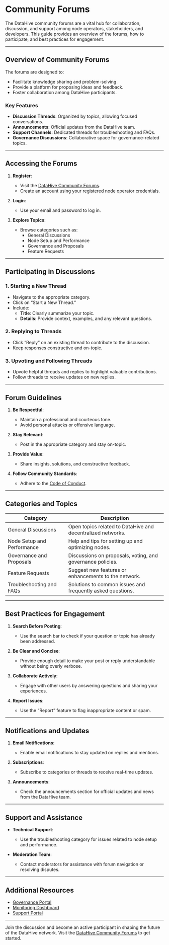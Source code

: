 # Community Forums

The DataHive community forums are a vital hub for collaboration, discussion, and support among node operators, stakeholders, and developers. This guide provides an overview of the forums, how to participate, and best practices for engagement.

---

## Overview of Community Forums

The forums are designed to:
- Facilitate knowledge sharing and problem-solving.
- Provide a platform for proposing ideas and feedback.
- Foster collaboration among DataHive participants.

### Key Features
- **Discussion Threads**: Organized by topics, allowing focused conversations.
- **Announcements**: Official updates from the DataHive team.
- **Support Channels**: Dedicated threads for troubleshooting and FAQs.
- **Governance Discussions**: Collaborative space for governance-related topics.

---

## Accessing the Forums

1. **Register**:
   - Visit the [DataHive Community Forums](https://www.datahive.network/forums).
   - Create an account using your registered node operator credentials.

2. **Login**:
   - Use your email and password to log in.

3. **Explore Topics**:
   - Browse categories such as:
     - General Discussions
     - Node Setup and Performance
     - Governance and Proposals
     - Feature Requests

---

## Participating in Discussions

### 1. **Starting a New Thread**
- Navigate to the appropriate category.
- Click on “Start a New Thread.”
- Include:
  - **Title**: Clearly summarize your topic.
  - **Details**: Provide context, examples, and any relevant questions.

### 2. **Replying to Threads**
- Click “Reply” on an existing thread to contribute to the discussion.
- Keep responses constructive and on-topic.

### 3. **Upvoting and Following Threads**
- Upvote helpful threads and replies to highlight valuable contributions.
- Follow threads to receive updates on new replies.

---

## Forum Guidelines

1. **Be Respectful**:
   - Maintain a professional and courteous tone.
   - Avoid personal attacks or offensive language.

2. **Stay Relevant**:
   - Post in the appropriate category and stay on-topic.

3. **Provide Value**:
   - Share insights, solutions, and constructive feedback.

4. **Follow Community Standards**:
   - Adhere to the [Code of Conduct](/docs/onboarding/community/code-of-conduct.md).

---

## Categories and Topics

| **Category**              | **Description**                                                  |
|---------------------------|------------------------------------------------------------------|
| General Discussions       | Open topics related to DataHive and decentralized networks.      |
| Node Setup and Performance| Help and tips for setting up and optimizing nodes.               |
| Governance and Proposals  | Discussions on proposals, voting, and governance policies.       |
| Feature Requests          | Suggest new features or enhancements to the network.             |
| Troubleshooting and FAQs  | Solutions to common issues and frequently asked questions.       |

---

## Best Practices for Engagement

1. **Search Before Posting**:
   - Use the search bar to check if your question or topic has already been addressed.

2. **Be Clear and Concise**:
   - Provide enough detail to make your post or reply understandable without being overly verbose.

3. **Collaborate Actively**:
   - Engage with other users by answering questions and sharing your experiences.

4. **Report Issues**:
   - Use the “Report” feature to flag inappropriate content or spam.

---

## Notifications and Updates

1. **Email Notifications**:
   - Enable email notifications to stay updated on replies and mentions.

2. **Subscriptions**:
   - Subscribe to categories or threads to receive real-time updates.

3. **Announcements**:
   - Check the announcements section for official updates and news from the DataHive team.

---

## Support and Assistance

- **Technical Support**:
  - Use the troubleshooting category for issues related to node setup and performance.

- **Moderation Team**:
  - Contact moderators for assistance with forum navigation or resolving disputes.

---

## Additional Resources

- [Governance Portal](/docs/onboarding/governance/proposals.md)
- [Monitoring Dashboard](/docs/onboarding/monitoring.md)
- [Support Portal](/docs/onboarding/support/tickets.md)

---

Join the discussion and become an active participant in shaping the future of the DataHive network. Visit the [DataHive Community Forums](https://www.datahive.network/forums) to get started.
